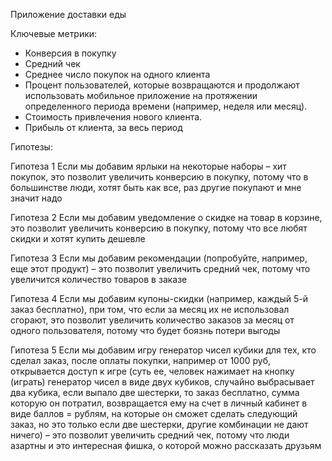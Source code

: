 Приложение доставки еды

Ключевые метрики:
- Конверсия в покупку
- Средний чек
- Среднее число покупок на одного клиента
- Процент пользователей, которые возвращаются и продолжают использовать мобильное приложение на протяжении определенного периода времени (например, неделя или месяц).
- Стоимость привлечения нового клиента.
- Прибыль от клиента, за весь период

Гипотезы:

Гипотеза 1	Если мы добавим ярлыки на некоторые наборы – хит покупок, это позволит увеличить конверсию в покупку, потому что в большинстве люди, хотят быть как все, раз другие покупают и мне значит надо

Гипотеза 2	Если мы добавим уведомление о скидке на товар в корзине, это позволит увеличить конверсию в покупку, потому что все любят скидки и хотят купить дешевле

Гипотеза 3	Если мы добавим рекомендации (попробуйте, например, еще этот продукт) – это позволит увеличить средний чек, потому что увеличится количество товаров в заказе

Гипотеза 4	Если мы добавим купоны-скидки (например, каждый 5-й заказ бесплатно), при том, что если за месяц их не использовал сгорают, 
это позволит увеличить количество заказов за месяц от одного пользователя, потому что будет боязнь потери выгоды

Гипотеза 5	Если мы добавим игру генератор чисел кубики для тех, кто сделал заказ, после оплаты покупки, например от 1000 руб, открывается доступ к игре 
(суть ее, человек нажимает на кнопку (играть) генератор чисел в виде двух кубиков, случайно выбрасывает два кубика, если выпало две шестерки, 
то заказ бесплатно, сумма которую он потратил, возвращается ему на счет в личный кабинет в виде баллов = рублям, 
на которые он сможет сделать следующий заказ, но это только если две шестерки, другие комбинации не дают ничего) – 
это позволит увеличить средний чек, потому что люди азартны и это интересная фишка, о которой можно рассказать друзьям
